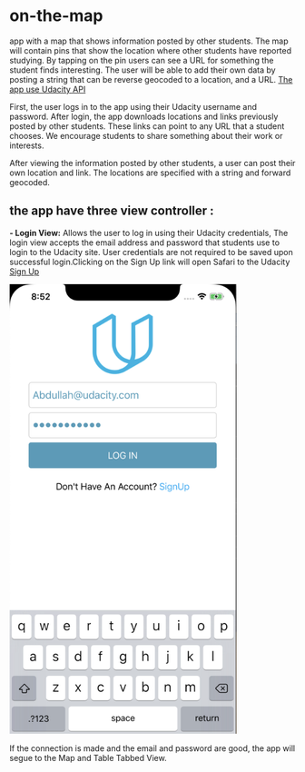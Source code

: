 # on-the-map

app with a map that shows information posted by other students. The map will contain pins that show the location where other students have reported studying. By tapping on the pin users can see a URL for something the student finds interesting. The user will be able to add their own data by posting a string that can be reverse geocoded to a location, and a URL.
[The app use Udacity API](https://www.udacity.com)


First, the user logs in to the app using their Udacity username and password. After login, the app downloads locations and links previously posted by other students. These links can point to any URL that a student chooses. We encourage students to share something about their work or interests.

After viewing the information posted by other students, a user can post their own location and link. The locations are specified with a string and forward geocoded.

## the app have three view controller :

**- Login View:**
Allows the user to log in using their Udacity credentials, The login view accepts the email address and password that students use to login to the Udacity site. User credentials are not required to be saved upon successful login.Clicking on the Sign Up link will open Safari to the Udacity [Sign Up](https://www.udacity.com)

<img src="https://github.com/Abdu11a/on-the-map/blob/master/On%20The%20Map/on%20the%20map%20screen/Screen%201.png" width=400>

If the connection is made and the email and password are good, the app will segue to the Map and Table Tabbed View.
